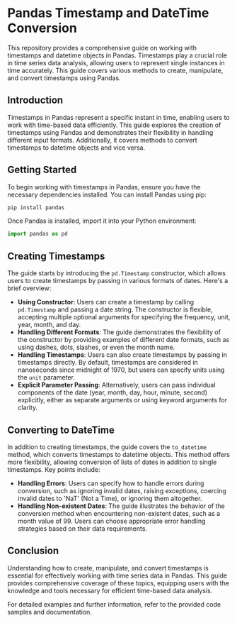 # Pandas Timestamp and DateTime Conversion

This repository provides a comprehensive guide on working with timestamps and datetime objects in Pandas. Timestamps play a crucial role in time series data analysis, allowing users to represent single instances in time accurately. This guide covers various methods to create, manipulate, and convert timestamps using Pandas.

## Introduction

Timestamps in Pandas represent a specific instant in time, enabling users to work with time-based data efficiently. This guide explores the creation of timestamps using Pandas and demonstrates their flexibility in handling different input formats. Additionally, it covers methods to convert timestamps to datetime objects and vice versa.

## Getting Started

To begin working with timestamps in Pandas, ensure you have the necessary dependencies installed. You can install Pandas using pip:

```bash
pip install pandas
```

Once Pandas is installed, import it into your Python environment:

```python
import pandas as pd
```

## Creating Timestamps

The guide starts by introducing the `pd.Timestamp` constructor, which allows users to create timestamps by passing in various formats of dates. Here's a brief overview:

- **Using Constructor**: Users can create a timestamp by calling `pd.Timestamp` and passing a date string. The constructor is flexible, accepting multiple optional arguments for specifying the frequency, unit, year, month, and day.
- **Handling Different Formats**: The guide demonstrates the flexibility of the constructor by providing examples of different date formats, such as using dashes, dots, slashes, or even the month name.
- **Handling Timestamps**: Users can also create timestamps by passing in timestamps directly. By default, timestamps are considered in nanoseconds since midnight of 1970, but users can specify units using the `unit` parameter.
- **Explicit Parameter Passing**: Alternatively, users can pass individual components of the date (year, month, day, hour, minute, second) explicitly, either as separate arguments or using keyword arguments for clarity.

## Converting to DateTime

In addition to creating timestamps, the guide covers the `to_datetime` method, which converts timestamps to datetime objects. This method offers more flexibility, allowing conversion of lists of dates in addition to single timestamps. Key points include:

- **Handling Errors**: Users can specify how to handle errors during conversion, such as ignoring invalid dates, raising exceptions, coercing invalid dates to 'NaT' (Not a Time), or ignoring them altogether.
- **Handling Non-existent Dates**: The guide illustrates the behavior of the conversion method when encountering non-existent dates, such as a month value of 99. Users can choose appropriate error handling strategies based on their data requirements.

## Conclusion

Understanding how to create, manipulate, and convert timestamps is essential for effectively working with time series data in Pandas. This guide provides comprehensive coverage of these topics, equipping users with the knowledge and tools necessary for efficient time-based data analysis.

For detailed examples and further information, refer to the provided code samples and documentation.
